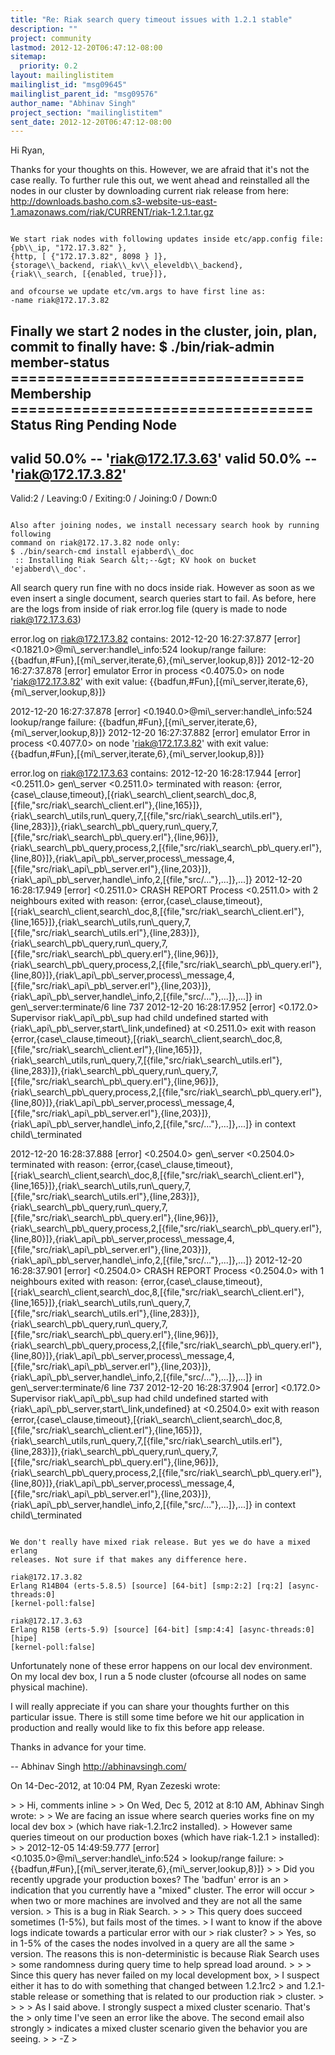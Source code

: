 ```yaml
---
title: "Re: Riak search query timeout issues with 1.2.1 stable"
description: ""
project: community
lastmod: 2012-12-20T06:47:12-08:00
sitemap:
  priority: 0.2
layout: mailinglistitem
mailinglist_id: "msg09645"
mailinglist_parent_id: "msg09576"
author_name: "Abhinav Singh"
project_section: "mailinglistitem"
sent_date: 2012-12-20T06:47:12-08:00
---
```



Hi Ryan,

Thanks for your thoughts on this. However, we are afraid that it's not the case 
really.
To further rule this out, we went ahead and reinstalled all the nodes in our 
cluster by downloading current riak release from here:
http://downloads.basho.com.s3-website-us-east-1.amazonaws.com/riak/CURRENT/riak-1.2.1.tar.gz

~~~~~~~~~~~~

We start riak nodes with following updates inside etc/app.config file:
{pb\\_ip, "172.17.3.82" },
{http, [ {"172.17.3.82", 8098 } ]},
{storage\\_backend, riak\\_kv\\_eleveldb\\_backend},
{riak\\_search, [{enabled, true}]},

and ofcourse we update etc/vm.args to have first line as:
-name riak@172.17.3.82

~~~~~~~~~~~~

Finally we start 2 nodes in the cluster, join, plan, commit to finally have: 
$ ./bin/riak-admin member-status
================================= Membership ==================================
Status Ring Pending Node
-------------------------------------------------------------------------------
valid 50.0% -- 'riak@172.17.3.63'
valid 50.0% -- 'riak@172.17.3.82'
-------------------------------------------------------------------------------
Valid:2 / Leaving:0 / Exiting:0 / Joining:0 / Down:0

~~~~~~~~~~~~

Also after joining nodes, we install necessary search hook by running following 
command on riak@172.17.3.82 node only:
$ ./bin/search-cmd install ejabberd\\_doc
 :: Installing Riak Search &lt;--&gt; KV hook on bucket 'ejabberd\\_doc'.

~~~~~~~~~~~~

All search query run fine with no docs inside riak. However as soon as we even 
insert a single document, search queries start to fail.
As before, here are the logs from inside of riak error.log file (query is made 
to node riak@172.17.3.63)

error.log on riak@172.17.3.82 contains:
2012-12-20 16:27:37.877 [error] &lt;0.1821.0&gt;@mi\\_server:handle\\_info:524 
lookup/range failure: 
{{badfun,#Fun},[{mi\\_server,iterate,6},{mi\\_server,lookup,8}]}
2012-12-20 16:27:37.878 [error] emulator Error in process &lt;0.4075.0&gt; on node 
'riak@172.17.3.82' with exit value: 
{{badfun,#Fun},[{mi\\_server,iterate,6},{mi\\_server,lookup,8}]}

2012-12-20 16:27:37.878 [error] &lt;0.1940.0&gt;@mi\\_server:handle\\_info:524 
lookup/range failure: 
{{badfun,#Fun},[{mi\\_server,iterate,6},{mi\\_server,lookup,8}]}
2012-12-20 16:27:37.882 [error] emulator Error in process &lt;0.4077.0&gt; on node 
'riak@172.17.3.82' with exit value: 
{{badfun,#Fun},[{mi\\_server,iterate,6},{mi\\_server,lookup,8}]}

error.log on riak@172.17.3.63 contains:
2012-12-20 16:28:17.944 [error] &lt;0.2511.0&gt; gen\\_server &lt;0.2511.0&gt; terminated 
with reason: 
{error,{case\\_clause,timeout},[{riak\\_search\\_client,search\\_doc,8,[{file,"src/riak\\_search\\_client.erl"},{line,165}]},{riak\\_search\\_utils,run\\_query,7,[{file,"src/riak\\_search\\_utils.erl"},{line,283}]},{riak\\_search\\_pb\\_query,run\\_query,7,[{file,"src/riak\\_search\\_pb\\_query.erl"},{line,96}]},{riak\\_search\\_pb\\_query,process,2,[{file,"src/riak\\_search\\_pb\\_query.erl"},{line,80}]},{riak\\_api\\_pb\\_server,process\\_message,4,[{file,"src/riak\\_api\\_pb\\_server.erl"},{line,203}]},{riak\\_api\\_pb\\_server,handle\\_info,2,[{file,"src/..."},...]},...]}
2012-12-20 16:28:17.949 [error] &lt;0.2511.0&gt; CRASH REPORT Process &lt;0.2511.0&gt; with 
2 neighbours exited with reason: 
{error,{case\\_clause,timeout},[{riak\\_search\\_client,search\\_doc,8,[{file,"src/riak\\_search\\_client.erl"},{line,165}]},{riak\\_search\\_utils,run\\_query,7,[{file,"src/riak\\_search\\_utils.erl"},{line,283}]},{riak\\_search\\_pb\\_query,run\\_query,7,[{file,"src/riak\\_search\\_pb\\_query.erl"},{line,96}]},{riak\\_search\\_pb\\_query,process,2,[{file,"src/riak\\_search\\_pb\\_query.erl"},{line,80}]},{riak\\_api\\_pb\\_server,process\\_message,4,[{file,"src/riak\\_api\\_pb\\_server.erl"},{line,203}]},{riak\\_api\\_pb\\_server,handle\\_info,2,[{file,"src/..."},...]},...]}
 in gen\\_server:terminate/6 line 737
2012-12-20 16:28:17.952 [error] &lt;0.172.0&gt; Supervisor riak\\_api\\_pb\\_sup had child 
undefined started with {riak\\_api\\_pb\\_server,start\\_link,undefined} at &lt;0.2511.0&gt; 
exit with reason 
{error,{case\\_clause,timeout},[{riak\\_search\\_client,search\\_doc,8,[{file,"src/riak\\_search\\_client.erl"},{line,165}]},{riak\\_search\\_utils,run\\_query,7,[{file,"src/riak\\_search\\_utils.erl"},{line,283}]},{riak\\_search\\_pb\\_query,run\\_query,7,[{file,"src/riak\\_search\\_pb\\_query.erl"},{line,96}]},{riak\\_search\\_pb\\_query,process,2,[{file,"src/riak\\_search\\_pb\\_query.erl"},{line,80}]},{riak\\_api\\_pb\\_server,process\\_message,4,[{file,"src/riak\\_api\\_pb\\_server.erl"},{line,203}]},{riak\\_api\\_pb\\_server,handle\\_info,2,[{file,"src/..."},...]},...]}
 in context child\\_terminated

2012-12-20 16:28:37.888 [error] &lt;0.2504.0&gt; gen\\_server &lt;0.2504.0&gt; terminated 
with reason: 
{error,{case\\_clause,timeout},[{riak\\_search\\_client,search\\_doc,8,[{file,"src/riak\\_search\\_client.erl"},{line,165}]},{riak\\_search\\_utils,run\\_query,7,[{file,"src/riak\\_search\\_utils.erl"},{line,283}]},{riak\\_search\\_pb\\_query,run\\_query,7,[{file,"src/riak\\_search\\_pb\\_query.erl"},{line,96}]},{riak\\_search\\_pb\\_query,process,2,[{file,"src/riak\\_search\\_pb\\_query.erl"},{line,80}]},{riak\\_api\\_pb\\_server,process\\_message,4,[{file,"src/riak\\_api\\_pb\\_server.erl"},{line,203}]},{riak\\_api\\_pb\\_server,handle\\_info,2,[{file,"src/..."},...]},...]}
2012-12-20 16:28:37.901 [error] &lt;0.2504.0&gt; CRASH REPORT Process &lt;0.2504.0&gt; with 
1 neighbours exited with reason: 
{error,{case\\_clause,timeout},[{riak\\_search\\_client,search\\_doc,8,[{file,"src/riak\\_search\\_client.erl"},{line,165}]},{riak\\_search\\_utils,run\\_query,7,[{file,"src/riak\\_search\\_utils.erl"},{line,283}]},{riak\\_search\\_pb\\_query,run\\_query,7,[{file,"src/riak\\_search\\_pb\\_query.erl"},{line,96}]},{riak\\_search\\_pb\\_query,process,2,[{file,"src/riak\\_search\\_pb\\_query.erl"},{line,80}]},{riak\\_api\\_pb\\_server,process\\_message,4,[{file,"src/riak\\_api\\_pb\\_server.erl"},{line,203}]},{riak\\_api\\_pb\\_server,handle\\_info,2,[{file,"src/..."},...]},...]}
 in gen\\_server:terminate/6 line 737
2012-12-20 16:28:37.904 [error] &lt;0.172.0&gt; Supervisor riak\\_api\\_pb\\_sup had child 
undefined started with {riak\\_api\\_pb\\_server,start\\_link,undefined} at &lt;0.2504.0&gt; 
exit with reason 
{error,{case\\_clause,timeout},[{riak\\_search\\_client,search\\_doc,8,[{file,"src/riak\\_search\\_client.erl"},{line,165}]},{riak\\_search\\_utils,run\\_query,7,[{file,"src/riak\\_search\\_utils.erl"},{line,283}]},{riak\\_search\\_pb\\_query,run\\_query,7,[{file,"src/riak\\_search\\_pb\\_query.erl"},{line,96}]},{riak\\_search\\_pb\\_query,process,2,[{file,"src/riak\\_search\\_pb\\_query.erl"},{line,80}]},{riak\\_api\\_pb\\_server,process\\_message,4,[{file,"src/riak\\_api\\_pb\\_server.erl"},{line,203}]},{riak\\_api\\_pb\\_server,handle\\_info,2,[{file,"src/..."},...]},...]}
 in context child\\_terminated

~~~~~~~~~~~~

We don't really have mixed riak release. But yes we do have a mixed erlang 
releases. Not sure if that makes any difference here.

riak@172.17.3.82
Erlang R14B04 (erts-5.8.5) [source] [64-bit] [smp:2:2] [rq:2] [async-threads:0] 
[kernel-poll:false]

riak@172.17.3.63
Erlang R15B (erts-5.9) [source] [64-bit] [smp:4:4] [async-threads:0] [hipe] 
[kernel-poll:false]

~~~~~~~~~~~~

Unfortunately none of these error happens on our local dev environment.
On my local dev box, I run a 5 node cluster (ofcourse all nodes on same 
physical machine).

I will really appreciate if you can share your thoughts further on this 
particular issue.
There is still some time before we hit our application in production and really 
would like to fix this before app release.

Thanks in advance for your time.

--
Abhinav Singh
http://abhinavsingh.com/

On 14-Dec-2012, at 10:04 PM, Ryan Zezeski  wrote:

&gt; 
&gt; Hi, comments inline
&gt; 
&gt; On Wed, Dec 5, 2012 at 8:10 AM, Abhinav Singh  wrote:
&gt; 
&gt; We are facing an issue where search queries works fine on my local dev box 
&gt; (which have riak-1.2.1rc2 installed).
&gt; However same queries timeout on our production boxes (which have riak-1.2.1 
&gt; installed):
&gt; 
&gt; 2012-12-05 14:49:59.777 [error] &lt;0.1035.0&gt;@mi\\_server:handle\\_info:524 
&gt; lookup/range failure: 
&gt; {{badfun,#Fun},[{mi\\_server,iterate,6},{mi\\_server,lookup,8}]}
&gt; 
&gt; Did you recently upgrade your production boxes? The 'badfun' error is an 
&gt; indication that you currently have a "mixed" cluster. The error will occur 
&gt; when two or more machines are involved and they are not all the same version. 
&gt; This is a bug in Riak Search.
&gt; 
&gt; 
&gt; This query does succeed sometimes (1-5%), but fails most of the times.
&gt; I want to know if the above logs indicate towards a particular error with our 
&gt; riak cluster?
&gt; 
&gt; Yes, so in 1-5% of the cases the nodes involved in a query are all the same 
&gt; version. The reasons this is non-deterministic is because Riak Search uses 
&gt; some randomness during query time to help spread load around.
&gt; 
&gt; 
&gt; Since this query has never failed on my local development box, 
&gt; I suspect either it has to do with something that changed between 1.2.1rc2 
&gt; and 1.2.1-stable release or something that is related to our production riak 
&gt; cluster.
&gt; 
&gt; 
&gt; 
&gt; As I said above. I strongly suspect a mixed cluster scenario. That's the 
&gt; only time I've seen an error like the above. The second email also strongly 
&gt; indicates a mixed cluster scenario given the behavior you are seeing.
&gt; 
&gt; -Z
&gt; 

